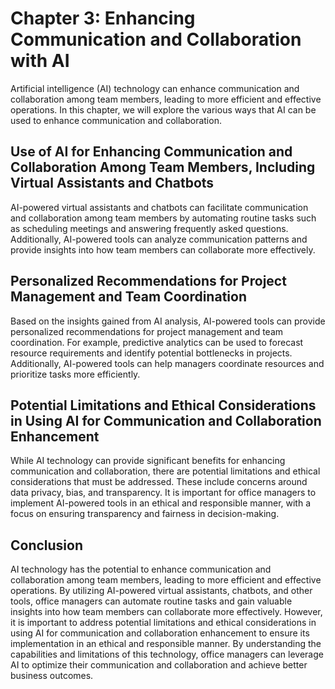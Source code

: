 Chapter 3: Enhancing Communication and Collaboration with AI
============================================================

Artificial intelligence (AI) technology can enhance communication and collaboration among team members, leading to more efficient and effective operations. In this chapter, we will explore the various ways that AI can be used to enhance communication and collaboration.

Use of AI for Enhancing Communication and Collaboration Among Team Members, Including Virtual Assistants and Chatbots
---------------------------------------------------------------------------------------------------------------------

AI-powered virtual assistants and chatbots can facilitate communication and collaboration among team members by automating routine tasks such as scheduling meetings and answering frequently asked questions. Additionally, AI-powered tools can analyze communication patterns and provide insights into how team members can collaborate more effectively.

Personalized Recommendations for Project Management and Team Coordination
-------------------------------------------------------------------------

Based on the insights gained from AI analysis, AI-powered tools can provide personalized recommendations for project management and team coordination. For example, predictive analytics can be used to forecast resource requirements and identify potential bottlenecks in projects. Additionally, AI-powered tools can help managers coordinate resources and prioritize tasks more efficiently.

Potential Limitations and Ethical Considerations in Using AI for Communication and Collaboration Enhancement
------------------------------------------------------------------------------------------------------------

While AI technology can provide significant benefits for enhancing communication and collaboration, there are potential limitations and ethical considerations that must be addressed. These include concerns around data privacy, bias, and transparency. It is important for office managers to implement AI-powered tools in an ethical and responsible manner, with a focus on ensuring transparency and fairness in decision-making.

Conclusion
----------

AI technology has the potential to enhance communication and collaboration among team members, leading to more efficient and effective operations. By utilizing AI-powered virtual assistants, chatbots, and other tools, office managers can automate routine tasks and gain valuable insights into how team members can collaborate more effectively. However, it is important to address potential limitations and ethical considerations in using AI for communication and collaboration enhancement to ensure its implementation in an ethical and responsible manner. By understanding the capabilities and limitations of this technology, office managers can leverage AI to optimize their communication and collaboration and achieve better business outcomes.
